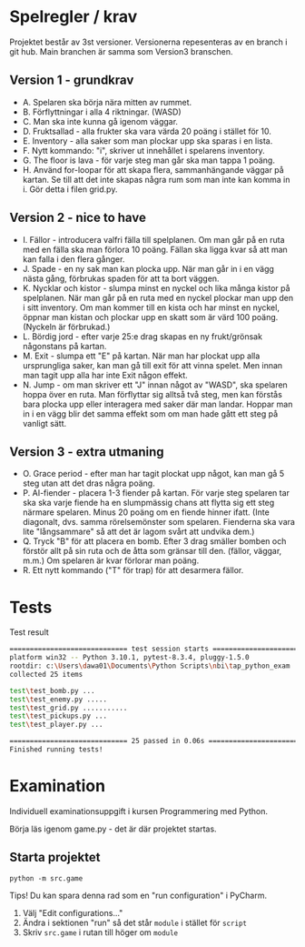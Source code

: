 # Spelregler / krav
Projektet består av 3st versioner. Versionerna repesenteras av en branch i git hub.
Main branchen är samma som Version3 branschen.

## Version 1 - grundkrav
- A. Spelaren ska börja nära mitten av rummet.
- B. Förflyttningar i alla 4 riktningar. (WASD)
- C. Man ska inte kunna gå igenom väggar.
- D. Fruktsallad - alla frukter ska vara värda 20 poäng i stället för 10.
- E. Inventory - alla saker som man plockar upp ska sparas i en lista.
- F. Nytt kommando: "i", skriver ut innehållet i spelarens inventory.
- G. The floor is lava - för varje steg man går ska man tappa 1 poäng.
- H. Använd for-loopar för att skapa flera, sammanhängande väggar på kartan. Se till att det inte skapas några rum som man inte kan komma in i. Gör detta i filen grid.py.

## Version 2 - nice to have
- I. Fällor - introducera valfri fälla till spelplanen. Om man går på en ruta med en fälla ska man förlora 10 poäng. Fällan ska ligga kvar så att man kan falla i den flera gånger.
- J. Spade - en ny sak man kan plocka upp. När man går in i en vägg nästa gång, förbrukas spaden för att ta bort väggen.
- K. Nycklar och kistor - slumpa minst en nyckel och lika många kistor på spelplanen. När man går på en ruta med en nyckel plockar man upp den i sitt inventory. Om man kommer till en kista och har minst en nyckel, öppnar man kistan och plockar upp en skatt som är värd 100 poäng. (Nyckeln är förbrukad.)
- L. Bördig jord - efter varje 25:e drag skapas en ny frukt/grönsak någonstans på kartan.
- M. Exit - slumpa ett "E" på kartan. När man har plockat upp alla ursprungliga saker, kan man gå till exit för att vinna spelet. Men innan man tagit upp alla har inte Exit någon effekt.
- N. Jump - om man skriver ett "J" innan något av "WASD", ska spelaren hoppa över en ruta. Man förflyttar sig alltså två steg, men kan förstås bara plocka upp eller interagera med saker där man landar. Hoppar man in i en vägg blir det samma effekt som om man hade gått ett steg på vanligt sätt.

## Version 3 - extra utmaning
- O. Grace period - efter man har tagit plockat upp något, kan man gå 5 steg utan att det dras några poäng.
- P. AI-fiender - placera 1-3 fiender på kartan. För varje steg spelaren tar ska ska varje fiende ha en slumpmässig chans att flytta sig ett steg närmare spelaren. Minus 20 poäng om en fiende hinner ifatt. (Inte diagonalt, dvs. samma rörelsemönster som spelaren. Fienderna ska vara lite "långsammare" så att det är lagom svårt att undvika dem.)
- Q. Tryck "B" för att placera en bomb. Efter 3 drag smäller bomben och förstör allt på sin ruta och de åtta som gränsar till den. (fällor, väggar, m.m.) Om spelaren är kvar förlorar man poäng.
- R. Ett nytt kommando ("T" för trap) för att desarmera fällor.


# Tests
Test result
```bash
============================= test session starts =============================
platform win32 -- Python 3.10.1, pytest-8.3.4, pluggy-1.5.0
rootdir: c:\Users\dawa01\Documents\Python Scripts\nbi\tap_python_exam
collected 25 items

test\test_bomb.py ...                                                    [ 12%]
test\test_enemy.py .....                                                 [ 32%]
test\test_grid.py ...........                                            [ 76%]
test\test_pickups.py ...                                                 [ 88%]
test\test_player.py ...                                                  [100%]

============================= 25 passed in 0.06s ==============================
Finished running tests!
```

# Examination

Individuell examinationsuppgift i kursen Programmering med Python.

Börja läs igenom game.py - det är där projektet startas.

## Starta projektet

```commandline
python -m src.game
```

Tips! Du kan spara denna rad som en "run configuration" i PyCharm.
1. Välj "Edit configurations..."
2. Ändra i sektionen "run" så det står `module` i stället för `script`
3. Skriv `src.game` i rutan till höger om `module`